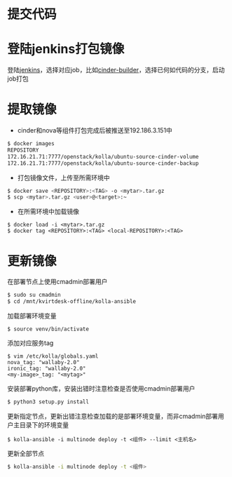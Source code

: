 # 提交代码
# 登陆jenkins打包镜像
登陆[jenkins](http://192.168.3.151:10240)，选择对应job，比如[cinder-builder](http://192.168.3.151:10240/job/cinder-builder/)，选择已何如代码的分支，启动job打包
# 提取镜像
- cinder和nova等组件打包完成后被推送至192.186.3.151中
```bash
$ docker images
REPOSITORY                                                                    TAG                          IMAGE ID       CREATED         SIZE
172.16.21.71:7777/openstack/kolla/ubuntu-source-cinder-volume                 wallaby-release-3.0-250619   e4277602f45a   30 hours ago    1.42GB
172.16.21.71:7777/openstack/kolla/ubuntu-source-cinder-backup                 wallaby-release-3.0-250619   4280485e936b   30 hours ago    1.41GB
```
- 打包镜像文件，上传至所需环境中
```bash
$ docker save <REPOSITORY>:<TAG> -o <mytar>.tar.gz
$ scp <mytar>.tar.gz <user>@<target>:~
```
- 在所需环境中加载镜像
```
$ docker load -i <mytar>.tar.gz
$ docker tag <REPOSITORY>:<TAG> <local-REPOSITORY>:<TAG>
```
# 更新镜像
在部署节点上使用cmadmin部署用户
```bash
$ sudo su cmadmin
$ cd /mnt/kvirtdesk-offline/kolla-ansible
```
加载部署环境变量
```
$ source venv/bin/activate
```
添加对应服务tag
```
$ vim /etc/kolla/globals.yaml 
nova_tag: "wallaby-2.0"
ironic_tag: "wallaby-2.0"
<my-image>_tag: "<mytag>"
```
安装部署python库，安装出错时注意检查是否使用cmadmin部署用户
```bash
$ python3 setup.py install
```
更新指定节点，更新出错注意检查加载的是部署环境变量，而非cmadmin部署用户主目录下的环境变量
```
$ kolla-ansible -i multinode deploy -t <组件> --limit <主机名>
```
更新全部节点
```bash
$ kolla-ansible -i multinode deploy -t <组件>
```
